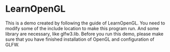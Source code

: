 # LearnOpenGL
This is a demo created by following the guide of LearnOpenGL.
You need to modify some of the include location to make this program run.
And some library are necessary, like glfw3.lib. 
Before you run this demo, please make sure that you have finished installation of OpenGL and configuration of GLFW.
